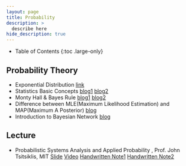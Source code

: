 ```yaml
---
layout: page
title: Probability
description: >
  describe here
hide_description: true
---
```


- Table of Contents
{:toc .large-only}

## Probability Theory
- Exponential Distribution [link](https://en.wikipedia.org/wiki/Exponential_distribution)
- Statistics Basic Concepts [blog1](https://blog.naver.com/vnf3751) [blog2](http://leoslife.com/archives/4352)
- Monty Hall & Bayes Rule [blog1](https://medium.com/@NickDoesData/applying-bayes-theorem-simulating-the-monty-hall-problem-with-python-5054976d1fb5) [blog2](https://j1w2k3.tistory.com/1009)
- Difference between MLE(Maximum Likelihood Estimation) and MAP(Maximum A Posterior) [blog](https://wiseodd.github.io/techblog/2017/01/01/mle-vs-map/)
- Introduction to Bayesian Network [blog](https://towardsdatascience.com/introduction-to-bayesian-networks-81031eeed94e)

## Lecture
- Probabilistic Systems Analysis and Applied Probability
, Prof. John Tsitsiklis, MIT [Slide](https://ocw.mit.edu/courses/electrical-engineering-and-computer-science/6-041-probabilistic-systems-analysis-and-applied-probability-fall-2010/lecture-notes/) [Video](https://ocw.mit.edu/courses/electrical-engineering-and-computer-science/6-041-probabilistic-systems-analysis-and-applied-probability-fall-2010/video-lectures/) [Handwritten Note1](/assets/notes/note_probability_Tsitsiklis_01.pdf) [Handwritten Note2](/assets/notes/note_probability_Tsitsiklis_02.pdf)

